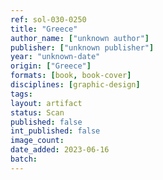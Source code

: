 ```yaml
---
ref: sol-030-0250
title: "Greece"
author_name: ["unknown author"]
publisher: ["unknown publisher"]
year: "unknown-date"
origin: ["Greece"]
formats: [book, book-cover]
disciplines: [graphic-design]
tags:
layout: artifact
status: Scan
published: false
int_published: false
image_count:
date_added: 2023-06-16
batch:
---
```

